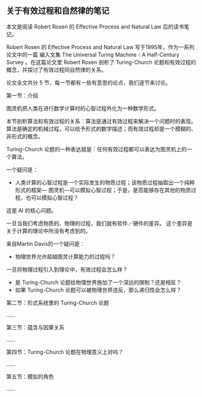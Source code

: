 关于有效过程和自然律的笔记
------------------------

本文是阅读 Robert Rosen 的 Effective Process and Natural Law 后的读书笔记。

Robert Rosen 的 Effective Process and Natural Law 写于1995年，作为一系列论文中的一篇
编入文集 The Universal Turing Machine - A Half-Century Survey 。在这篇论文里 Robert
Rosen 剖析了 Turing-Church 论题和有效过程的概念，并探讨了有效过程同自然律的关系。

论文全文共分 5 节，每一节都有一些有意思的论点，我们逐节来讨论。

第一节：介绍

图灵机把人类在进行数学计算时的心智过程外化为一种数学形式。

本节剖析算法和有效过程的关系：算法是通过有效过程来解决一个问题时的表现。
算法是确定的机械过程，可以给予形式的数学描述；而有效过程却是一个模糊的、非形式的概念。

Turing-Church 论题的一种表达就是：任何有效过程都可以表达为图灵机上的一个算法。

一个疑问是：
* 人类计算的心智过程是一个实际发生的物质过程；该物质过程抽取出一个纯粹形式的框架—
图灵机—可以模拟心智过程；于是，是否能够存在其他的物质过程，也可以模拟心智过程？

这是 AI 的核心问题。

一旦当我们考虑物质的、物理的过程，我们就有软件／硬件的差异。
这个差异是关于计算的理论中所没有考虑到的。

来自Martin Davis的一个疑问是：
* 物理世界允许超越图灵计算能力的过程吗？

一旦将物理过程引入到理论中，有效过程会怎么样？

* 是 Turing-Church 论题给物理世界施加了一个深远的限制？还是相反？
* 如果 Turing-Church 论题可以被物理世界违反，那么递归性会怎么样？


第二节：形式系统里的 Turing-Church 论题

……

第三节：蕴含与因果关系

……

第四节：Turing-Church 论题在物理意义上对吗？

……

第五节：模拟的角色

……




